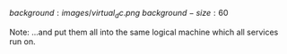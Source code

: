 $background:images/virtual_dc.png$
$background-size:60%$

Note:
...and put them all into the same logical machine which all services run on.
